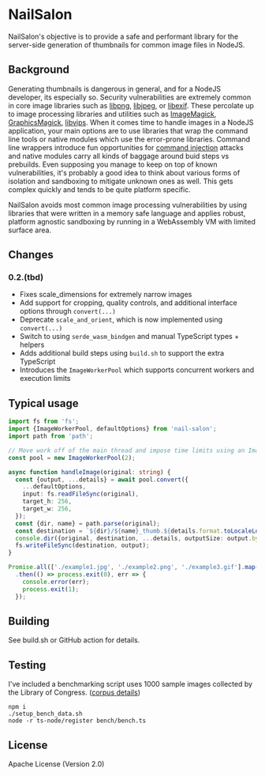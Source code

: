 # NailSalon

NailSalon's objective is to provide a safe and performant library for the server-side generation of thumbnails for common image files in NodeJS.

## Background

Generating thumbnails is dangerous in general, and for a NodeJS developer, its especially so.
Security vulnerabilities are extremely common in core image libraries such as [libpng](https://cve.mitre.org/cgi-bin/cvekey.cgi?keyword=libpng), [libjpeg](https://cve.mitre.org/cgi-bin/cvekey.cgi?keyword=libjpeg), or [libexif](https://cve.mitre.org/cgi-bin/cvekey.cgi?keyword=libexif).
These percolate up to image processing libraries and utilities such as [ImageMagick](https://cve.mitre.org/cgi-bin/cvekey.cgi?keyword=imagemagick), [GraphicsMagick](https://cve.mitre.org/cgi-bin/cvekey.cgi?keyword=graphicsmagick), [libvips](https://cve.mitre.org/cgi-bin/cvekey.cgi?keyword=libvips).
When it comes time to handle images in a NodeJS application, your main options are to use libraries that wrap the command line tools or native modules which use the error-prone libraries.
Command line wrappers introduce fun opportunities for [command injection](https://snyk.io/vuln/npm:gm) attacks and native modules carry all kinds of baggage around buid steps vs prebuilds. Even supposing you manage to keep on top of known vulnerabilities, it's probably a good idea to think about various forms of isolation and sandboxing to mitigate unknown ones as well. This gets complex quickly and tends to be quite platform specific.

NailSalon avoids most common image processing vulnerabilities by using libraries that were written in a memory safe language and applies robust, platform agnostic sandboxing by running in a WebAssembly VM with limited surface area.

## Changes

### 0.2.(tbd)
* Fixes scale_dimensions for extremely narrow images
* Add support for cropping, quality controls, and additional interface options through `convert(...)`
* Deprecate `scale_and_orient`, which is now implemented using `convert(...)`
* Switch to using `serde_wasm_bindgen` and manual TypeScript types + helpers
* Adds additional build steps using `build.sh` to support the extra TypeScript
* Introduces the `ImageWorkerPool` which supports concurrent workers and execution limits

## Typical usage
```typescript
import fs from 'fs';
import {ImageWorkerPool, defaultOptions} from 'nail-salon';
import path from 'path';

// Move work off of the main thread and impose time limits using an ImageWorkerPool
const pool = new ImageWorkerPool(2);

async function handleImage(original: string) {
  const {output, ...details} = await pool.convert({
    ...defaultOptions,
    input: fs.readFileSync(original),
    target_h: 256,
    target_w: 256,
  });
  const {dir, name} = path.parse(original);
  const destination = `${dir}/${name}_thumb.${details.format.toLocaleLowerCase()}`;
  console.dir({original, destination, ...details, outputSize: output.byteLength});
  fs.writeFileSync(destination, output);
}

Promise.all(['./example1.jpg', './example2.png', './example3.gif'].map(handleImage))
  .then(() => process.exit(0), err => {
    console.error(err);
    process.exit(1);
  });
```

## Building
See build.sh or GitHub action for details.

## Testing
I've included a benchmarking script uses 1000 sample images collected by the Library of Congress. ([corpus details](https://lclabspublicdata.s3.us-east-2.amazonaws.com/lcwa_gov_image_README.txt))

```shell
npm i
./setup_bench_data.sh
node -r ts-node/register bench/bench.ts
```

## License
Apache License (Version 2.0)
